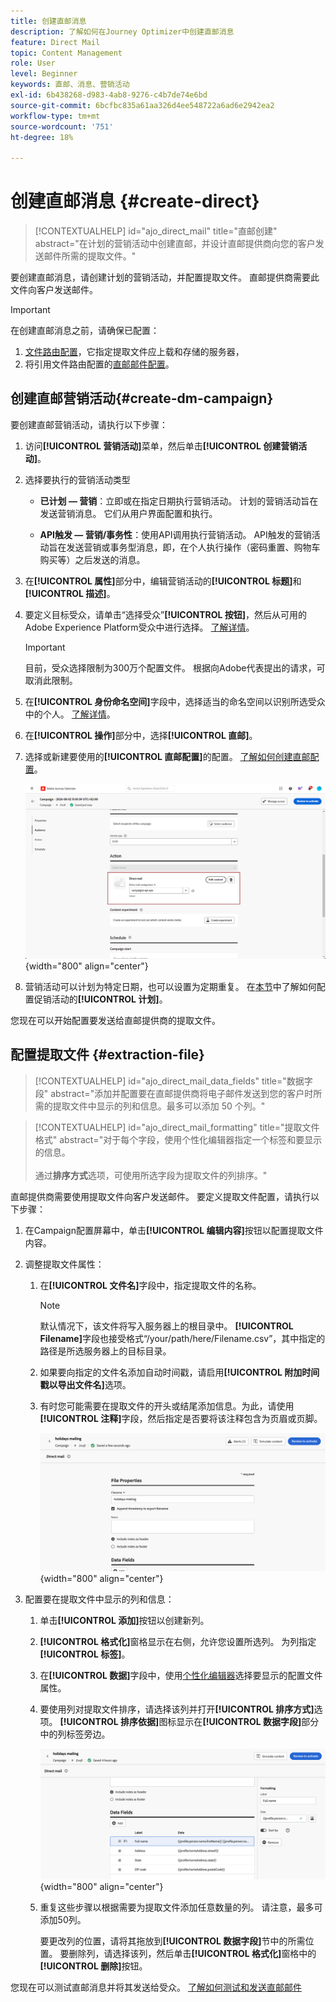 ```yaml
---
title: 创建直邮消息
description: 了解如何在Journey Optimizer中创建直邮消息
feature: Direct Mail
topic: Content Management
role: User
level: Beginner
keywords: 直邮、消息、营销活动
exl-id: 6b438268-d983-4ab8-9276-c4b7de74e6bd
source-git-commit: 6bcfbc835a61aa326d4ee548722a6ad6e2942ea2
workflow-type: tm+mt
source-wordcount: '751'
ht-degree: 18%

---
```


# 创建直邮消息 {#create-direct}

>[!CONTEXTUALHELP]
>id="ajo_direct_mail"
>title="直邮创建"
>abstract="在计划的营销活动中创建直邮，并设计直邮提供商向您的客户发送邮件所需的提取文件。"

要创建直邮消息，请创建计划的营销活动，并配置提取文件。 直邮提供商需要此文件向客户发送邮件。

>[!IMPORTANT]
>
>在创建直邮消息之前，请确保已配置：
>
>1. [文件路由配置](../direct-mail/direct-mail-configuration.md#file-routing-configuration)，它指定提取文件应上载和存储的服务器，
>1. 将引用文件路由配置的[直邮邮件配置](../direct-mail/direct-mail-configuration.md#direct-mail-surface)。


## 创建直邮营销活动{#create-dm-campaign}

要创建直邮营销活动，请执行以下步骤：

1. 访问&#x200B;**[!UICONTROL 营销活动]**&#x200B;菜单，然后单击&#x200B;**[!UICONTROL 创建营销活动]**。

1. 选择要执行的营销活动类型

   * **已计划 — 营销**：立即或在指定日期执行营销活动。 计划的营销活动旨在发送营销消息。 它们从用户界面配置和执行。

   * **API触发 — 营销/事务性**：使用API调用执行营销活动。 API触发的营销活动旨在发送营销或事务型消息，即，在个人执行操作（密码重置、购物车购买等）之后发送的消息。

1. 在&#x200B;**[!UICONTROL 属性]**&#x200B;部分中，编辑营销活动的&#x200B;**[!UICONTROL 标题]**&#x200B;和&#x200B;**[!UICONTROL 描述]**。

1. 要定义目标受众，请单击“选择受众”**[!UICONTROL 按钮]**，然后从可用的Adobe Experience Platform受众中进行选择。 [了解详情](../audience/about-audiences.md)。

   >[!IMPORTANT]
   >
   >目前，受众选择限制为300万个配置文件。 根据向Adobe代表提出的请求，可取消此限制。

1. 在&#x200B;**[!UICONTROL 身份命名空间]**&#x200B;字段中，选择适当的命名空间以识别所选受众中的个人。 [了解详情](../event/about-creating.md#select-the-namespace)。

1. 在&#x200B;**[!UICONTROL 操作]**&#x200B;部分中，选择&#x200B;**[!UICONTROL 直邮]**。

1. 选择或新建要使用的&#x200B;**[!UICONTROL 直邮配置]**&#x200B;的配置。 [了解如何创建直邮配置](direct-mail-configuration.md#direct-mail-surface)。

   ![](assets/direct-mail-campaign.png){width="800" align="center"}

1. 营销活动可以计划为特定日期，也可以设置为定期重复。 在[本节](../campaigns/create-campaign.md#schedule)中了解如何配置促销活动的&#x200B;**[!UICONTROL 计划]**。

您现在可以开始配置要发送给直邮提供商的提取文件。

## 配置提取文件 {#extraction-file}

>[!CONTEXTUALHELP]
>id="ajo_direct_mail_data_fields"
>title="数据字段"
>abstract="添加并配置要在直邮提供商将电子邮件发送到您的客户时所需的提取文件中显示的列和信息。最多可以添加 50 个列。"

>[!CONTEXTUALHELP]
>id="ajo_direct_mail_formatting"
>title="提取文件格式"
>abstract="对于每个字段，使用个性化编辑器指定一个标签和要显示的信息。<br/><br/>通过<b>排序方式</b>选项，可使用所选字段为提取文件的列排序。"

直邮提供商需要使用提取文件向客户发送邮件。 要定义提取文件配置，请执行以下步骤：

1. 在Campaign配置屏幕中，单击&#x200B;**[!UICONTROL 编辑内容]**&#x200B;按钮以配置提取文件内容。

1. 调整提取文件属性：

   1. 在&#x200B;**[!UICONTROL 文件名]**&#x200B;字段中，指定提取文件的名称。

      >[!NOTE]
      >
      >默认情况下，该文件将写入服务器上的根目录中。 **[!UICONTROL Filename]**&#x200B;字段也接受格式“/your/path/here/Filename.csv”，其中指定的路径是所选服务器上的目标目录。<!--TBC if for SFTP and Azure only, or for all servers including S3-->

   1. 如果要向指定的文件名添加自动时间戳，请启用&#x200B;**[!UICONTROL 附加时间戳以导出文件名]**&#x200B;选项。

   1. 有时您可能需要在提取文件的开头或结尾添加信息。为此，请使用&#x200B;**[!UICONTROL 注释]**&#x200B;字段，然后指定是否要将该注释包含为页眉或页脚。

      ![](assets/direct-mail-properties.png){width="800" align="center"}

1. 配置要在提取文件中显示的列和信息：

   1. 单击&#x200B;**[!UICONTROL 添加]**&#x200B;按钮以创建新列。

   1. **[!UICONTROL 格式化]**&#x200B;窗格显示在右侧，允许您设置所选列。 为列指定&#x200B;**[!UICONTROL 标签]**。

   1. 在&#x200B;**[!UICONTROL 数据]**&#x200B;字段中，使用[个性化编辑器](../personalization/personalization-build-expressions.md)选择要显示的配置文件属性。

   1. 要使用列对提取文件排序，请选择该列并打开&#x200B;**[!UICONTROL 排序方式]**&#x200B;选项。 **[!UICONTROL 排序依据]**&#x200B;图标显示在&#x200B;**[!UICONTROL 数据字段]**&#x200B;部分中的列标签旁边。

      ![](assets/direct-mail-content.png){width="800" align="center"}

   1. 重复这些步骤以根据需要为提取文件添加任意数量的列。 请注意，最多可添加50列。

      要更改列的位置，请将其拖放到&#x200B;**[!UICONTROL 数据字段]**&#x200B;节中的所需位置。 要删除列，请选择该列，然后单击&#x200B;**[!UICONTROL 格式化]**&#x200B;窗格中的&#x200B;**[!UICONTROL 删除]**&#x200B;按钮。

您现在可以测试直邮消息并将其发送给受众。 [了解如何测试和发送直邮邮件](test-send-direct-mail.md)

